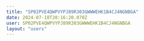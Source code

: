 ```yaml
---
title: "SP02PVE4QWPVYPJ89R303GWWWEHK1B4CJ4NGNBGA"
date: 2024-07-18T20:16:20.070Z
user: SP02PVE4QWPVYPJ89R303GWWWEHK1B4CJ4NGNBGA
layout: "users"
---
```

    